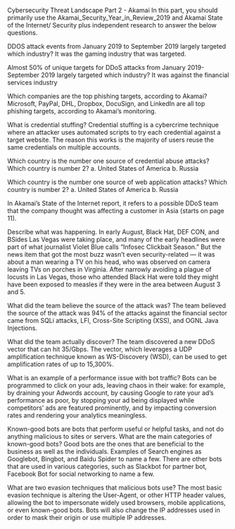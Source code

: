 Cybersecurity Threat Landscape
Part 2 - Akamai
In this part, you should primarily use the Akamai_Security_Year_in_Review_2019 and Akamai State of the Internet/ Security plus independent research to answer the below questions.

DDOS attack events from January 2019 to September 2019 largely targeted which industry?
It was the gaming industry that was targeted.

Almost 50% of unique targets for DDoS attacks from January 2019- September 2019 largely targeted which industry?
It was against the financial services industry

Which companies are the top phishing targets, according to Akamai?
Microsoft, PayPal, DHL, Dropbox, DocuSign, and LinkedIn are all top phishing targets, according to Akamai’s monitoring.

What is credential stuffing?
Credential stuffing is a cybercrime technique where an attacker uses automated scripts to try each credential against a target website. The reason this works is the majority of users reuse the same credentials on multiple accounts.

Which country is the number one source of credential abuse attacks? Which country is number 2?
a. United States of America b. Russia

Which country is the number one source of web application attacks? Which country is number 2?
a. United States of America b. Russia

In Akamai’s State of the Internet report, it refers to a possible DDoS team that the company thought was affecting a customer in Asia (starts on page 11).

Describe what was happening.
In early August, Black Hat, DEF CON, and BSides Las Vegas were taking place, and many of the early headlines were part of what journalist Violet Blue calls “Infosec Clickbait Season.” But the news item that got the most buzz wasn’t even security-related — it was about a man wearing a TV on his head, who was observed on camera leaving TVs on porches in Virginia. After narrowly avoiding a plague of locusts in Las Vegas, those who attended Black Hat were told they might have been exposed to measles if they were in the area between August 3 and 5.

What did the team believe the source of the attack was?
The team believed the source of the attack was 94% of the attacks against the financial sector came from SQLi attacks, LFI, Cross-Site Scripting (XSS), and OGNL Java Injections.

What did the team actually discover?
The team discovered a new DDoS vector that can hit 35/Gbps. The vector, which leverages a UDP amplification technique known as WS-Discovery (WSD), can be used to get amplification rates of up to 15,300%.

What is an example of a performance issue with bot traffic?
Bots can be programmed to click on your ads, leaving chaos in their wake: for example, by draining your Adwords account, by causing Google to rate your ad’s performance as poor, by stopping your ad being displayed while competitors’ ads are featured prominently, and by impacting conversion rates and rendering your analytics meaningless.

Known-good bots are bots that perform useful or helpful tasks, and not do anything malicious to sites or servers. What are the main categories of known-good bots?
Good bots are the ones that are beneficial to the business as well as the individuals. Examples of Search engines as Googlebot, Bingbot, and Baidu Spider to name a few. There are other bots that are used in various categories, such as Slackbot for partner bot, Facebook Bot for social networking to name a few.

What are two evasion techniques that malicious bots use?
The most basic evasion technique is altering the User-Agent, or other HTTP header values, allowing the bot to impersonate widely used browsers, mobile applications, or even known-good bots. Bots will also change the IP addresses used in order to mask their origin or use multiple IP addresses.

